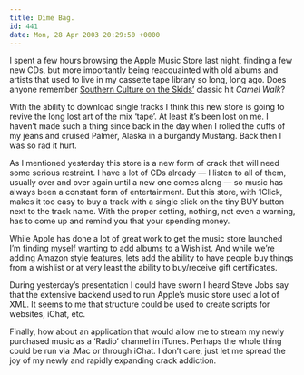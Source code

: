 ```yaml
---
title: Dime Bag.
id: 441
date: Mon, 28 Apr 2003 20:29:50 +0000
---
```


I spent a few hours browsing the Apple Music Store last night, finding a few new <span class="caps">CD</span>s, but more importantly being reacquainted with old albums and artists that used to live in my cassette tape library so long, long ago. Does anyone remember [Southern Culture on the Skids’](http://www.amazon.com/exec/obidos/ASIN/B000003TBN/qid=1051586510/sr=2-1/ref=sr_2_1/103-2087576-7004616) classic hit *Camel Walk*?  

With the ability to download single tracks I think this new store is going to revive the long lost art of the mix ‘tape’. At least it’s been lost on me. I haven’t made such a thing since back in the day when I rolled the cuffs of my jeans and cruised Palmer, Alaska in a burgandy Mustang. Back then I was so rad it hurt.  

As I mentioned yesterday this store is a new form of crack that will need some serious restraint. I have a lot of CDs already — I listen to all of them, usually over and over again until a new one comes along — so music has always been a constant form of entertainment. But this store, with 1Click, makes it too easy to buy a track with a single click on the tiny <span class="caps">BUY</span> button next to the track name. With the proper setting, nothing, not even a warning, has to come up and remind you that your spending money.  

While Apple has done a lot of great work to get the music store launched I’m finding myself wanting to add albums to a Wishlist. And while we’re adding Amazon style features, lets add the ability to have people buy things from a wishlist or at very least the ability to buy/receive gift certificates.  

During yesterday’s presentation I could have sworn I heard Steve Jobs say that the extensive backend used to run Apple’s music store used a lot of <span class="caps">XML</span>. It seems to me that structure could be used to create scripts for websites, iChat, etc.  

Finally, how about an application that would allow me to stream my newly purchased music as a ‘Radio’ channel in iTunes. Perhaps the whole thing could be run via .Mac or through iChat. I don’t care, just let me spread the joy of my newly and rapidly expanding crack addiction.






